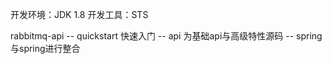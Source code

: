 开发环境：JDK 1.8
开发工具：STS

rabbitmq-api 
   -- quickstart  快速入门
   -- api 为基础api与高级特性源码
   -- spring 与spring进行整合